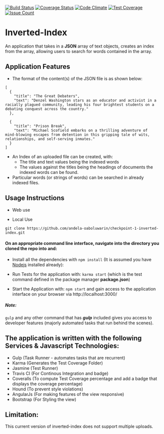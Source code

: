 [![Build Status](https://travis-ci.org/andela-oaboluwarin/checkpoint-1-inverted-index.svg?branch=master)](https://travis-ci.org/andela-oaboluwarin/checkpoint-1-inverted-index)
[![Coverage Status](https://coveralls.io/repos/github/andela-oaboluwarin/checkpoint-1-inverted-index/badge.svg?branch=develop)](https://coveralls.io/github/andela-oaboluwarin/checkpoint-1-inverted-index?branch=develop)
[![Code Climate](https://codeclimate.com/github/andela-oaboluwarin/checkpoint-1-inverted-index/badges/gpa.svg)](https://codeclimate.com/github/andela-oaboluwarin/checkpoint-1-inverted-index)
[![Test Coverage](https://codeclimate.com/github/andela-oaboluwarin/checkpoint-1-inverted-index/badges/coverage.svg)](https://codeclimate.com/github/andela-oaboluwarin/checkpoint-1-inverted-index/coverage)
[![Issue Count](https://codeclimate.com/github/andela-oaboluwarin/checkpoint-1-inverted-index/badges/issue_count.svg)](https://codeclimate.com/github/andela-oaboluwarin/checkpoint-1-inverted-index)

# Inverted-Index
An application that takes in a __JSON__ array of text objects, creates an index from the array, allowing users to search for words contained in the array.

## Application Features
- The format of the content(s) of the JSON file is as shown below:
```
[
  {
    "title": "The Great Debaters",
    "text": "Denzel Washington stars as an educator and activist in a racially plagued community, leading his four brightest students on a debating conquest across the country."
  },

  {
    "title": "Prison Break",
    "text": "Michael Scofield embarks on a thrilling adventure of mind-blowing escapes from detention in this gripping tale of wits, relationships, and self-serving inmates."
  }
]

```
* An Index of an uploaded file can be created, with:
  * The title and text values being the indexed words
  * The values against the titles being the headings of documents the indexed words can be found.
* Particular words (or strings of words) can be searched in already indexed files.

## Usage Instructions
- Web use


- Local Use
```
git clone https://github.com/andela-oaboluwarin/checkpoint-1-inverted-index.git

```
#### On an appropriate command line interface, navigate into the directory you cloned the repo into and:
- Install all the dependencies with `npm install`  (It is assumed you have [Nodejs](nodejs.org) installed already):

- Run Tests for the application with:
  `karma start` (which is the test command defined in the package manager __package.json__)

- Start the Application with:
  `npm start` and gain access to the application interface on your browser via http://localhost:3000/

##### Note:
`gulp` and any other command that has  __*gulp*__  included gives you access to developer features (majorly automated tasks that run behind the scenes).



## The application is written with the following Services & Javascript Technologies:
- Gulp (Task Runner - automates tasks that are recurrent)
- Karma (Generates the Test Coverage Folder)
- Jasmine (Test Runner)
- Travis CI (For Continous Integration and badge)
- Coveralls (To compute Test Coverage percentage and add a badge that displays the coverage percentage)
- Hound (To prevent style violations)
- AngularJs (For making features of the view responsive)
- Bootstrap (For Styling the view)

## Limitation:
This current version of inverted-index does not support multiple uploads.

